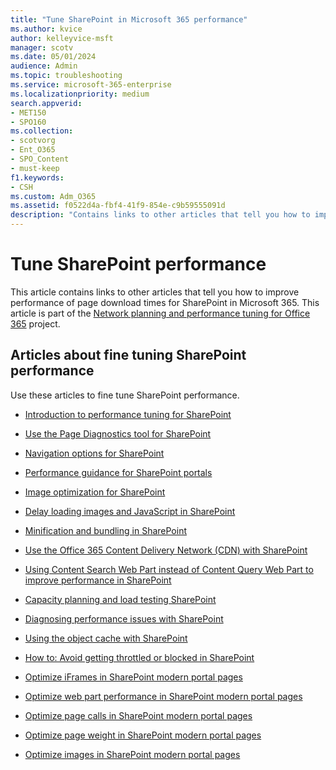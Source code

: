 ```yaml
---
title: "Tune SharePoint in Microsoft 365 performance"
ms.author: kvice
author: kelleyvice-msft
manager: scotv
ms.date: 05/01/2024
audience: Admin
ms.topic: troubleshooting
ms.service: microsoft-365-enterprise
ms.localizationpriority: medium
search.appverid:
- MET150
- SPO160
ms.collection: 
- scotvorg
- Ent_O365
- SPO_Content
- must-keep
f1.keywords:
- CSH
ms.custom: Adm_O365
ms.assetid: f0522d4a-fbf4-41f9-854e-c9b59555091d
description: "Contains links to other articles that tell you how to improve performance of page download times for SharePoint in Microsoft 365"
---
```


# Tune SharePoint performance

This article contains links to other articles that tell you how to improve performance of page download times for SharePoint in Microsoft 365. This article is part of the [Network planning and performance tuning for Office 365](./network-planning-and-performance.md) project.

## Articles about fine tuning SharePoint performance

Use these articles to fine tune SharePoint performance.
  
- [Introduction to performance tuning for SharePoint](introduction-to-performance-tuning-for-sharepoint-online.md)

- [Use the Page Diagnostics tool for SharePoint](page-diagnostics-for-spo.md)

- [Navigation options for SharePoint](navigation-options-for-sharepoint-online.md)

- [Performance guidance for SharePoint portals](/sharepoint/dev/solution-guidance/portal-performance)

- [Image optimization for SharePoint](image-optimization-for-sharepoint-online.md)

- [Delay loading images and JavaScript in SharePoint](delay-loading-images-and-javascript-in-sharepoint-online.md)

- [Minification and bundling in SharePoint](minification-and-bundling-in-sharepoint-online.md)

- [Use the Office 365 Content Delivery Network (CDN) with SharePoint](use-microsoft-365-cdn-with-spo.md)

- [Using Content Search Web Part instead of Content Query Web Part to improve performance in SharePoint](using-content-search-web-part-instead-of-content-query-web-part-to-improve-perfo.md)

- [Capacity planning and load testing SharePoint](capacity-planning-and-load-testing-sharepoint-online.md)

- [Diagnosing performance issues with SharePoint](diagnosing-performance-issues-with-sharepoint-online.md)

- [Using the object cache with SharePoint](using-the-object-cache-with-sharepoint-online.md)

- [How to: Avoid getting throttled or blocked in SharePoint](/sharepoint/dev/general-development/how-to-avoid-getting-throttled-or-blocked-in-sharepoint-online)

- [Optimize iFrames in SharePoint modern portal pages](modern-iframe-optimization.md)

- [Optimize web part performance in SharePoint modern portal pages](modern-web-part-optimization.md)

- [Optimize page calls in SharePoint modern portal pages](modern-page-call-optimization.md)

- [Optimize page weight in SharePoint modern portal pages](modern-page-weight-optimization.md)

- [Optimize images in SharePoint modern portal pages](modern-image-optimization.md)
